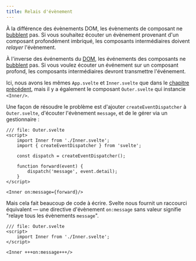 ```yaml
---
title: Relais d'évènement
---
```


À la différence des évènements DOM, les évènements de composant ne <span class="vo">[bubblent](SITE_SVELTE/docs/javascript#bubble-capture)</span> pas. Si vous souhaitez écouter un évènement provenant d'un composant profondément imbriqué, les composants intermédiaires doivent _relayer_ l'évènement.

À l'inverse des événements du <span class="vo">[DOM](SITE_SVELTE/docs/web#dom)</span>, les événements des composants ne <span class="vo">[bubblent](SITE_SVELTE/docs/javascript#bubble-capture)</span> pas. Si vous voulez écouter un événement sur un composant profond, les composants intermédiaires devront transmettre l'événement.

Ici, nous avons les mêmes `App.svelte` et `Inner.svelte` que dans le [chapitre précédent](/tutorial/component-events), mais il y a également le composant `Outer.svelte` qui instancie `<Inner/>`.

Une façon de résoudre le problème est d'ajouter `createEventDispatcher` à `Outer.svelte`, d'écouter l'évènement `message`, et de le gérer via un gestionnaire :

```svelte
/// file: Outer.svelte
<script>
	import Inner from './Inner.svelte';
	import { createEventDispatcher } from 'svelte';

	const dispatch = createEventDispatcher();

	function forward(event) {
		dispatch('message', event.detail);
	}
</script>

<Inner on:message={forward}/>
```

Mais cela fait beaucoup de code à écrire. Svelte nous fournit un raccourci équivalent — une directive d'évènement `on:message` sans valeur signifie "relaye tous les évènements `message`".

```svelte
/// file: Outer.svelte
<script>
	import Inner from './Inner.svelte';
</script>

<Inner +++on:message+++/>
```
